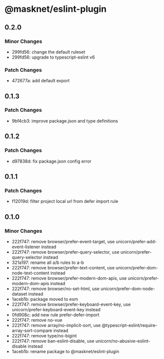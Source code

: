 # @masknet/eslint-plugin

## 0.2.0

### Minor Changes

- 299fd56: change the default ruleset
- 299fd56: upgrade to typescript-eslint v6

### Patch Changes

- 472677a: add default export

## 0.1.3

### Patch Changes

- 9bf4cb3: improve package.json and type definitions

## 0.1.2

### Patch Changes

- d97838d: fix package.json config error

## 0.1.1

### Patch Changes

- f12019d: filter project local url from defer import rule

## 0.1.0

### Minor Changes

- 222f747: remove browser/prefer-event-target, use unicorn/prefer-add-event-listener instead
- 222f747: remove browser/prefer-query-selector, use unicorn/prefer-query-selector instead
- 321a197: rename all a/b rules to a-b
- 222f747: remove browser/prefer-text-content, use unicorn/prefer-dom-node-text-content instead
- 222f747: remove browser/prefer-modern-dom-apis, use unicorn/prefer-modern-dom-apis instead
- 222f747: remove browser/no-set-html, use unicorn/prefer-dom-node-dataset instead
- 1aceb1b: package moved to esm
- 222f747: remove browser/prefer-keyboard-event-key, use unicorn/prefer-keyboard-event-key instead
- 0fd908c: add new rule prefer-defer-import
- 222f747: remove no-vue
- 222f747: remove array/no-implicit-sort, use @typescript-eslint/require-array-sort-compare instead
- 222f747: remove type/no-bigint
- 222f747: remove ban-eslint-disable, use unicorn/no-abusive-eslint-disable instead
- 1aceb1b: rename package to @masknet/eslint-plugin
